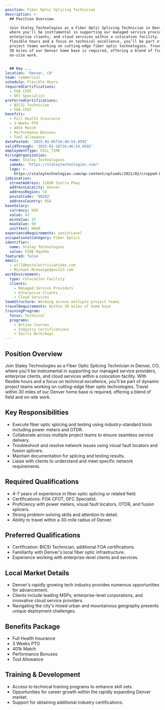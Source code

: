 ```yaml
---
position: Fiber Optic Splicing Technician
description: >-
  ## Position Overview

  Join Staley Technologies as a Fiber Optic Splicing Technician in Denver, CO,
  where you'll be instrumental in supporting our managed service providers,
  enterprise clients, and cloud services within a colocation facility. With
  flexible hours and a focus on technical excellence, you’ll be part of dynamic
  project teams working on cutting-edge fiber optic technologies. Travel within
  30 miles of our Denver home base is required, offering a blend of field and
  on-site work.


  ## Key ...
location: 'Denver, CO'
team: Commercial
schedule: Flexible Hours
requiredCertifications:
  - FOA CFOT
  - OFC Specialist
preferredCertifications:
  - BICSI Technician
  - FOA CFOT
benefits:
  - Full Health Insurance
  - 3 Weeks PTO
  - 401k Match
  - Performance Bonuses
  - Tool Allowance
datePosted: '2025-01-05T16:46:54.959Z'
validThrough: '2025-02-16T16:46:54.959Z'
employmentType: FULL_TIME
hiringOrganization:
  name: Staley Technologies
  sameAs: 'https://staleytechnologies.com/'
  logo: >-
    https://staleytechnologies.com/wp-content/uploads/2021/02/cropped-Logo_StaleyTechnologies.png
jobLocation:
  streetAddress: 11699 Sierra Pkwy.
  addressLocality: Denver
  addressRegion: CO
  postalCode: '80202'
  addressCountry: USA
baseSalary:
  currency: USD
  value: 43
  minValue: 37
  maxValue: 50
  unitText: HOUR
experienceRequirements: seniorLevel
occupationalCategory: Fiber Optics
identifier:
  name: Staley Technologies
  value: FIBE-9qu44o
featured: false
email:
  - will@bestelectricianjobs.com
  - Michael.Mckeaige@pes123.com
workEnvironment:
  type: Colocation Facility
  clients:
    - Managed Service Providers
    - Enterprise Clients
    - Cloud Services
teamStructure: Working across multiple project teams
travelRequirements: Within 30 miles of home base
trainingProgram:
  focus: Technical
  programs:
    - Online Courses
    - Industry Certifications
    - Skills Workshops
---
```




## Position Overview
Join Staley Technologies as a Fiber Optic Splicing Technician in Denver, CO, where you'll be instrumental in supporting our managed service providers, enterprise clients, and cloud services within a colocation facility. With flexible hours and a focus on technical excellence, you’ll be part of dynamic project teams working on cutting-edge fiber optic technologies. Travel within 30 miles of our Denver home base is required, offering a blend of field and on-site work.

## Key Responsibilities
- Execute fiber optic splicing and testing using industry-standard tools including power meters and OTDR.
- Collaborate across multiple project teams to ensure seamless service delivery.
- Troubleshoot and resolve network issues using visual fault locators and fusion splicers.
- Maintain documentation for splicing and testing results.
- Liaise with clients to understand and meet specific network requirements.

## Required Qualifications
- 4-7 years of experience in fiber optic splicing or related field.
- Certifications: FOA CFOT, OFC Specialist.
- Proficiency with power meters, visual fault locators, OTDR, and fusion splicers.
- Strong problem-solving skills and attention to detail.
- Ability to travel within a 30-mile radius of Denver.

## Preferred Qualifications
- Certification: BICSI Technician, additional FOA certifications.
- Familiarity with Denver's local fiber optic infrastructure.
- Experience working with enterprise-level clients and services.

## Local Market Details
- Denver's rapidly growing tech industry provides numerous opportunities for advancement.
- Clients include leading MSPs, enterprise-level corporations, and innovative cloud service providers.
- Navigating the city's mixed urban and mountainous geography presents unique deployment challenges.

## Benefits Package
- Full Health Insurance
- 3 Weeks PTO
- 401k Match
- Performance Bonuses
- Tool Allowance

## Training & Development
- Access to technical training programs to enhance skill sets.
- Opportunities for career growth within the rapidly expanding Denver market.
- Support for obtaining additional industry certifications.
